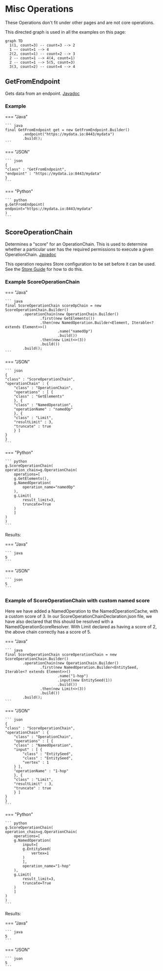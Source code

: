 # Misc Operations

These Operations don't fit under other pages and are not core operations.

This directed graph is used in all the examples on this page:

``` mermaid
graph TD
  1(1, count=3) -- count=3 --> 2
  1 -- count=1 --> 4
  2(2, count=1) -- count=2 --> 3
  2 -- count=1 --> 4(4, count=1)
  2 -- count=1 --> 5(5, count=3)
  3(3, count=2) -- count=4 --> 4
```

## GetFromEndpoint

Gets data from an endpoint. [Javadoc](https://gchq.github.io/Gaffer/uk/gov/gchq/gaffer/operation/impl/get/GetFromEndpoint.html)

### Example

=== "Java"

    ``` java
    final GetFromEndpoint get = new GetFromEndpoint.Builder()
            .endpoint("https://mydata.io:8443/mydata")
            .build();
    ```

=== "JSON"
    
    ``` json
    {
    "class" : "GetFromEndpoint",
    "endpoint" : "https://mydata.io:8443/mydata"
    }
    ```

=== "Python"
    
    ``` python
    g.GetFromEndpoint( 
    endpoint="https://mydata.io:8443/mydata" 
    )
    ```

## ScoreOperationChain

Determines a "score" for an OperationChain. This is used to determine whether a particular user has the required permissions to execute a given OperationChain. [Javadoc](https://gchq.github.io/Gaffer/uk/gov/gchq/gaffer/operation/impl/ScoreOperationChain.html)

This operation requires Store configuration to be set before it can be used. See the [Store Guide](../../administration-guide/gaffer-stores/store-guide.md) for how to do this.

### Example ScoreOperationChain

=== "Java"

    ``` java
    final ScoreOperationChain scoreOpChain = new ScoreOperationChain.Builder()
            .operationChain(new OperationChain.Builder()
                    .first(new GetElements())
                    .then(new NamedOperation.Builder<Element, Iterable<? extends Element>>()
                            .name("namedOp")
                            .build())
                    .then(new Limit<>(3))
                    .build())
            .build();
    ```

=== "JSON"
    
    ``` json
    {
    "class" : "ScoreOperationChain",
    "operationChain" : {
        "class" : "OperationChain",
        "operations" : [ {
        "class" : "GetElements"
        }, {
        "class" : "NamedOperation",
        "operationName" : "namedOp"
        }, {
        "class" : "Limit",
        "resultLimit" : 3,
        "truncate" : true
        } ]
    }
    }
    ```

=== "Python"
    
    ``` python
    g.ScoreOperationChain( 
    operation_chain=g.OperationChain( 
        operations=[ 
        g.GetElements(), 
        g.NamedOperation( 
            operation_name="namedOp" 
        ), 
        g.Limit( 
            result_limit=3, 
            truncate=True 
        ) 
        ] 
    ) 
    )
    ```

Results:

=== "Java"
    
    ``` java
    5
    ```

=== "JSON"
    
    ``` json
    5
    ```

### Example of ScoreOperationChain with custom named score

Here we have added a NamedOperation to the NamedOperationCache, with a custom score of 3. In our ScoreOperationChainDeclaration.json file, we have also declared that this should be resolved with a NamedOperationScoreResolver. With Limit declared as having a score of 2, the above chain correctly has a score of 5.

=== "Java"

    ``` java
    final ScoreOperationChain scoreOperationChain = new ScoreOperationChain.Builder()
            .operationChain(new OperationChain.Builder()
                    .first(new NamedOperation.Builder<EntitySeed, Iterable<? extends Element>>()
                            .name("1-hop")
                            .input(new EntitySeed(1))
                            .build())
                    .then(new Limit<>(3))
                    .build())
            .build();
    ```

=== "JSON"
    
    ``` json
    {
    "class" : "ScoreOperationChain",
    "operationChain" : {
        "class" : "OperationChain",
        "operations" : [ {
        "class" : "NamedOperation",
        "input" : [ {
            "class" : "EntitySeed",
            "class" : "EntitySeed",
            "vertex" : 1
        } ],
        "operationName" : "1-hop"
        }, {
        "class" : "Limit",
        "resultLimit" : 3,
        "truncate" : true
        } ]
    }
    }
    ```

=== "Python"
    
    ``` python
    g.ScoreOperationChain( 
    operation_chain=g.OperationChain( 
        operations=[ 
        g.NamedOperation( 
            input=[ 
            g.EntitySeed( 
                vertex=1 
            ) 
            ], 
            operation_name="1-hop" 
        ), 
        g.Limit( 
            result_limit=3, 
            truncate=True 
        ) 
        ] 
    ) 
    )
    ```

Results:

=== "Java"
    
    ``` java
    5
    ```

=== "JSON"
    
    ``` json
    5
    ```
